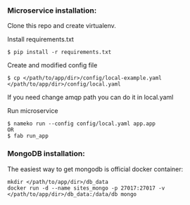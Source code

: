 ### Microservice installation:

Clone this repo and create virtualenv.

Install requirements.txt

```
$ pip install -r requirements.txt
```

Create and modified config file

```
$ cp </path/to/app/dir>/config/local-example.yaml </path/to/app/dir>/config/local.yaml
```

If you need change amqp path you can do it in local.yaml

Run microservice
```
$ nameko run --config config/local.yaml app.app
OR
$ fab run_app
```


### MongoDB installation:

The easiest way to get mongodb is official docker container:

```
mkdir </path/to/app/dir>/db_data
docker run -d --name sites_mongo -p 27017:27017 -v </path/to/app/dir>/db_data:/data/db mongo
```
